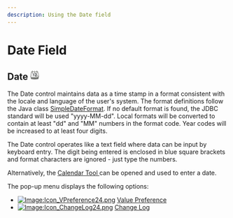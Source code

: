 ```yaml
---
description: Using the Date field
---
```


# Date Field

## Date ![Image:Icon\_Calendar24.png](../../../.gitbook/assets/calendar24.gif)

The Date control maintains data as a time stamp in a format consistent with the locale and language of the user's system. The format definitions follow the Java class [SimpleDateFormat](https://docs.oracle.com/javase/7/docs/api/java/text/SimpleDateFormat.html). If no default format is found, the JDBC standard will be used "yyyy-MM-dd". Local formats will be converted to contain at least "dd" and "MM" numbers in the format code. Year codes will be increased to at least four digits.

The Date control operates like a text field where data can be input by keyboard entry. The digit being entered is enclosed in blue square brackets and format characters are ignored - just type the numbers.

Alternatively, the [Calendar Tool ](../dialogs-and-forms/calendar-tool.md)can be opened and used to enter a date.

The pop-up menu displays the following options:

* [![Image:Icon\_VPreference24.png](http://wiki.adempiere.net/images/b/b0/Icon_VPreference24.png)](http://wiki.adempiere.net/File:Icon_VPreference24.png) [Value Preference](http://wiki.adempiere.net/Value_Preference_Dialog)
* [![Image:Icon\_ChangeLog24.png](http://wiki.adempiere.net/images/e/e1/Icon_ChangeLog24.png)](http://wiki.adempiere.net/File:Icon_ChangeLog24.png) [Change Log](http://wiki.adempiere.net/Change_Log)

